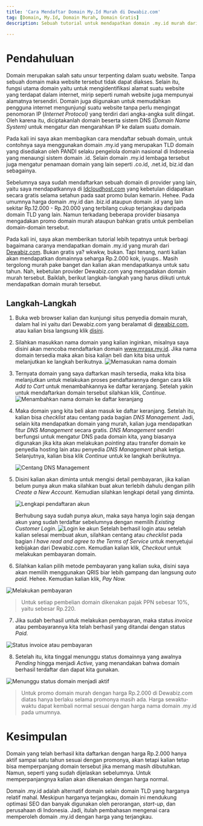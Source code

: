 ```yaml
---
title: 'Cara Mendaftar Domain My.Id Murah di Dewabiz.com'
tag: [Domain, My.Id, Domain Murah, Domain Gratis]
description: Sebuah tutorial untuk mendapatkan domain .my.id murah dari Dewabiz.com
 
---
```


# Pendahuluan

Domain merupakan salah satu unsur  terpenting dalam suatu website. Tanpa sebuah domain maka website tersebut tidak dapat diakses. Selain itu, fungsi utama domain yaitu untuk mengidentifikasi alamat suatu website yang terdapat dalam internet, mirip seperti rumah website juga mempunyai alamatnya tersendiri. Domain juga diigunakan untuk memudahkan pengguna internet mengunjungi suatu website tanpa perlu mengingat penomoran IP (_Internet Protocol)_ yang terdiri dari angka-angka sulit diingat. Oleh karena itu, diciptakanlah domain beserta sistem DNS (_Domain Name System)_ untuk mengatur dan mengarahkan IP ke dalam suatu domain.

Pada kali ini saya akan membagikan cara mendaftar sebuah domain, untuk contohnya saya menggunakan domain .my.id yang merupakan TLD domain yang disediakan oleh PANDI selaku pengelola domain nasional di Indonesia yang menaungi sistem domain .id. Selain domain .my.id lembaga tersebut juga mengatur penamaan domain yang lain seperti .co.id, .net.id, biz.id dan sebagainya. 

Sebelumnya saya sudah mendaftarkan sebuah domain di provider yang lain, yaitu saya mendapatkannya di [Idcloudhost.com](Idcloudhost.com) yang kebetulan didapatkan secara gratis selama setahun pada saat promo bulan kemarin. Hehee. Pada umumnya harga domain .my.id dan .biz.id ataupun domain .id yang lain sekitar Rp.12.000 - Rp.20.000 yang terbilang cukup terjangkau daripada domain TLD yang lain. Namun terkadang beberapa provider biasanya mengadakan promo domain murah ataupun bahkan gratis untuk pembelian domain-domain tersebut.

Pada kali ini, saya akan memberikan tutorial lebih tepatnya untuk berbagi bagaimana caranya mendapatkan domain .my.id yang murah dari [Dewabiz.com](https://dewabiz.com). Bukan gratis ya? wkwkw, bukan. Tapi tenang, nanti kalian akan mendapatkan domainnya seharga Rp.2.000 kok, iyuups.. Masih tergolong murah pake banget dan kalian akan mendapatkanya untuk satu tahun. Nah, kebetulan provider Dewabiz.com yang mengadakan domain murah tersebut. Baiklah, berikut langkah-langkah yang harus diikuti untuk mendapatkan domain murah tersebut.

## Langkah-Langkah

1. Buka web browser kalian dan kunjungi situs penyedia domain murah, dalam hal ini yaitu dari Dewabiz.com yang beralamat di [dewabiz.com](dewabiz.com), atau kalian bisa langsung klik [disini](https://my.dewabiz.com/cart.php?a=add&domain=register.php).

2. Silahkan masukkan nama domain yang kalian inginkan, misalnya saya disini akan mencoba mendaftarkan domain www.mrasx.my.id. Jika nama domain tersedia maka akan bisa kalian beli dan kita bisa untuk melanjutkan ke langkah berikutnya.
![Memasukan nama domain](/assets/img/content/daftar-domain-1.png)


3. Ternyata domain yang saya daftarkan masih tersedia, maka kita bisa melanjutkan untuk melakukan proses pendaftarannya dengan cara klik *Add to Cart* untuk menambahkannya ke daftar keranjang. Setelah yakin untuk mendaftarkan domain tersebut silahkan klik, *Continue.*
![Menambahkan nama domain ke daftar keranjang](/assets/img/content/daftar-domain-2.png)


1. Maka domain yang kita beli akan masuk ke daftar keranjang. Setelah itu, kalian bisa *checklist* atau centang pada bagian *DNS Management.* Jadi, selain kita mendapatkan domain yang murah, kalian juga mendapatkan fitur *DNS Management* secara gratis. *DNS Management* sendiri berfungsi untuk mengatur DNS pada domain kita, yang biasanya digunakan jika kita akan melakukan *pointing* atau transfer domain ke penyedia hosting lain atau penyedia *DNS Management* pihak ketiga.
    Selanjutnya, kalian bisa klik *Continue* untuk ke langkah berikutnya.
   
   ![Centang DNS Management](/assets/img/content/daftar-domain-3.png)
   
   

5. Disini kalian akan diminta untuk mengisi detail pembayaran, jika kalian belum punya akun maka silahkan buat akun terlebih dahulu dengan pilih *Create a New Account*. Kemudian silahkan lengkapi detail yang diminta.
   
   ![Lengkapi pendaftaran akun](/assets/img/content/daftar-domain-4.png)

    Berhubung saya sudah punya akun, maka saya hanya login saja dengan akun yang sudah terdaftar sebelumnya dengan memilih *Existing Customer Login*.
    ![Login ke akun](/assets/img/content/daftar-domain-5.png)
     Setelah berhasil login atau setelah kalian selesai membuat akun, silahkan centang atau *checklist* pada bagian *I have read and agree to the Terms of Service* untuk menyetujui kebijakan dari Dewabiz.com. Kemudian kalian klik, *Checkout* untuk melakukan pembayaran domain.


6. Silahkan kalian pilih metode pembayaran yang kalian suka, disini saya akan memilih menggunakan QRIS biar lebih gampang dan langsung *auto paid.* Hehee. Kemudian kalian klik, *Pay Now.*

![Melakukan pembayaran](/assets/img/content/daftar-domain-6.png)

> Untuk setiap pembelian domain dikenakan pajak PPN sebesar 10%, yaitu sebesar Rp.220.



7. Jika sudah berhasil untuk melakukan pembayaran, maka status *invoice* atau pembayarannya kita telah berhasil yang ditandai dengan status *Paid.*
   
![Status invoice atau pembayaran](/assets/img/content/daftar-domain-7.png)
   
   

8.  Setelah itu, kita tinggal menunggu status domainnya yang awalnya *Pending* hingga menjadi *Active,* yang menandakan bahwa domain berhasil terdaftar dan dapat kita gunakan.
   
   ![Menunggu status domain menjadi aktif](/assets/img/content/daftar-domain-8.png)
   
   

> Untuk promo domain murah dengan harga Rp.2.000 di Dewabiz.com diatas hanya berlaku selama promonya masih ada. Harga sewaktu-waktu dapat kembali normal sesuai dengan harga nama domain .my.id pada umumnya.



# Kesimpulan

Domain yang telah berhasil kita daftarkan dengan harga Rp.2.000 hanya aktif sampai satu tahun sesuai dengan promonya, akan tetapi kalian tetap bisa memperpanjang domain tersebut jika memang masih dibutuhkan. Namun, seperti yang sudah dijelaskan sebelumnya. Untuk memperpanjangnya kalian akan dikenakan dengan harga normal. 

Domain .my.id adalah alternatif domain selain domain TLD yang harganya relatif mahal. Meskipun harganya terjangkau, domain ini mendukung optimasi SEO dan banyak digunakan oleh perorangan, *start-up*, dan perusahaan di Indonesia. Jadi, itulah pembahasan mengenai cara memperoleh domain .my.id dengan harga yang terjangkau.
